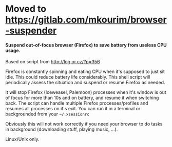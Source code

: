 Moved to https://gitlab.com/mkourim/browser-suspender
=================

#### Suspend out-of-focus browser (Firefox) to save battery from useless CPU usage.

Based on script from <http://log.or.cz/?p=356>


Firefox is constantly spinning and eating CPU when it's supposed to just sit
idle. This could reduce battery life considerably. This shell script will
periodically assess the situation and suspend or resume Firefox as needed.

It will stop Firefox (Iceweasel, Palemoon) processes when it's window is out of
focus for more than 10s and on battery, and resume it when switching back.
The script can handle multiple Firefox processes/profiles and resumes all
processes on it's exit.
You can run it in a terminal or backgrounded from your `~/.xsessionrc`

Obviously this will not work correctly if you need your browser to do tasks in
background (downloading stuff, playing music, ...).

Linux/Unix only.
